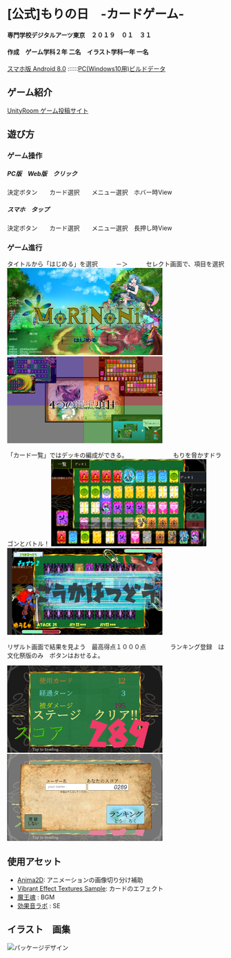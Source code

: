 # [公式]もりの日　-カードゲーム-

#### 専門学校デジタルアーツ東京　２０１９　０１　３１  
#### 作成　ゲーム学科２年 二名　イラスト学科一年 一名

[スマホ版 Android 8.0]() ::::::[PC(Windows10用)ビルドデータ](https://drive.google.com/open?id=1hm3QZ-aOlAoActNB-uRcRs6OGub2zxp7)


## ゲーム紹介

[UnityRoom ゲーム投稿サイト](https://unityroom.com/games/morinohi_datgames)


## 遊び方

### ゲーム操作

##### PC版　Web版　クリック　

決定ボタン　　カード選択　　メニュー選択　ホバー時View

##### スマホ　タップ

決定ボタン　　カード選択　　メニュー選択　長押し時View

### ゲーム進行

タイトルから「はじめる」を選択　　　－＞　　　セレクト画面で、項目を選択
<img src="https://github.com/175B005/Morinohi/blob/master/d2.png?raw=true" width="360px">  <img src="https://github.com/175B005/Morinohi/blob/master/d1.png?raw=true" width="360px">


「カード一覧」ではデッキの編成ができる。　　　　　　　　もりを脅かすドラゴンとバトル！
<img src="https://github.com/175B005/Morinohi/blob/master/d3.png?raw=true" width="360px">  <img src="https://github.com/175B005/Morinohi/blob/master/d4.png?raw=true" width="360px">


リザルト画面で結果を見よう　最高得点１０００点　　　　ランキング登録　は　文化祭版のみ　ボタンはおせるよ。

<img src="https://github.com/175B005/Morinohi/blob/master/d5.png?raw=true" width="360px">  <img src="https://github.com/175B005/Morinohi/blob/master/d6.png?raw=true" width="360px">


## 使用アセット

- [Anima2D](https://assetstore.unity.com/packages/essentials/unity-anima2d-79840): アニメーションの画像切り分け補助
- [Vibrant Effect Textures Sample](https://assetstore.unity.com/packages/2d/textures-materials/abstract/vibrant-effect-textures-sample-35514): カードのエフェクト
- [魔王魂](https://maoudamashii.jokersounds.com/) : BGM
- [効果音ラボ](https://soundeffect-lab.info/) : SE

## イラスト　画集

<img src="https://github.com/175B005/Morinohi/blob/master/%E3%82%82%E3%82%8A%E3%81%AE%E6%97%A5.png?raw=true" width="320px" title="パッケージデザイン">

